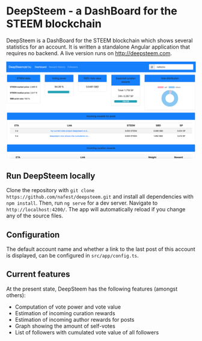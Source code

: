 # DeepSteem - a DashBoard for the STEEM blockchain

DeepSteem is a DashBoard for the STEEM blockchain which shows several statistics for an account. It is written a standalone Angular application that requires no backend. A live version runs on http://deepsteem.com.

![foo](screenshot.png)

## Run DeepSteem locally

Clone the repository with `git clone https://github.com/nafest/deepsteem.git` and install all dependencies with `npm install`. Then, run `ng serve` for a dev server. Navigate to `http://localhost:4200/`. The app will automatically reload if you change any of the source files.

## Configuration

The default account name and whether a link to the last post of this account is displayed, can be configured in `src/app/config.ts`.

## Current features

At the present state, DeepSteem has the following features (amongst others):
* Computation of vote power and vote value
* Estimation of incoming curation rewards
* Estimation of incoming author rewards for posts
* Graph showing the amount of self-votes
* List of followers with cumulated vote value of all followers